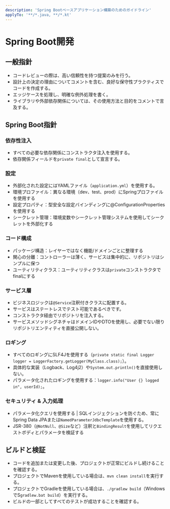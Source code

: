 ```yaml
---
description: 'Spring Bootベースアプリケーション構築のためのガイドライン'
applyTo: '**/*.java, **/*.kt'
---
```


# Spring Boot開発

## 一般指針

- コードレビューの際は、高い信頼性を持つ提案のみを行う。
- 設計上の決定の理由についてコメントを含む、良好な保守性プラクティスでコードを作成する。
- エッジケースを処理し、明確な例外処理を書く。
- ライブラリや外部依存関係については、その使用方法と目的をコメントで言及する。

## Spring Boot指針

### 依存性注入

- すべての必要な依存関係にコンストラクタ注入を使用する。
- 依存関係フィールドを`private final`として宣言する。

### 設定

- 外部化された設定にはYAMLファイル（`application.yml`）を使用する。
- 環境プロファイル：異なる環境（dev、test、prod）にSpringプロファイルを使用する
- 設定プロパティ：型安全な設定バインディングに@ConfigurationPropertiesを使用する
- シークレット管理：環境変数やシークレット管理システムを使用してシークレットを外部化する

### コード構成

- パッケージ構造：レイヤーではなく機能/ドメインごとに整理する
- 関心の分離：コントローラーは薄く、サービスは集中的に、リポジトリはシンプルに保つ
- ユーティリティクラス：ユーティリティクラスは`private`コンストラクタでfinalにする

### サービス層

- ビジネスロジックは`@Service`注釈付きクラスに配置する。
- サービスはステートレスでテスト可能であるべきです。
- コンストラクタ経由でリポジトリを注入する。
- サービスメソッドシグネチャはドメインIDやDTOを使用し、必要でない限りリポジトリエンティティを直接公開しない。

### ロギング

- すべてのロギングにSLF4Jを使用する（`private static final Logger logger = LoggerFactory.getLogger(MyClass.class);`）。
- 具体的な実装（Logback、Log4j2）や`System.out.println()`を直接使用しない。
- パラメータ化されたロギングを使用する：`logger.info("User {} logged in", userId);`。

### セキュリティ & 入力処理

- パラメータ化クエリを使用する | SQLインジェクションを防ぐため、常にSpring Data JPAまたは`NamedParameterJdbcTemplate`を使用する。
- JSR-380（`@NotNull`、`@Size`など）注釈と`BindingResult`を使用してリクエストボディとパラメータを検証する

## ビルドと検証

- コードを追加または変更した後、プロジェクトが正常にビルドし続けることを確認する。
- プロジェクトでMavenを使用している場合は、`mvn clean install`を実行する。
- プロジェクトでGradleを使用している場合は、`./gradlew build`（WindowsでS`gradlew.bat build`）を実行する。
- ビルドの一部としてすべてのテストが成功することを確認する。
